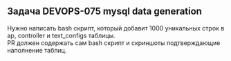 ## Задача DEVOPS-075  mysql data generation

Нужно написать bash скрипт, который добавит 1000 уникальных строк в ap, controller и text_configs таблицы.  
PR должен содержать сам bash скрипт и скриншоты подтверждающие наполнение таблиц.  
